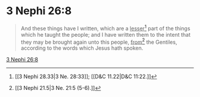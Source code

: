 # 3 Nephi 26:8

> And these things have I written, which are a <u>lesser</u>[^a] part of the things which he taught the people; and I have written them to the intent that they may be brought again unto this people, <u>from</u>[^b] the Gentiles, according to the words which Jesus hath spoken.

[3 Nephi 26:8](https://www.churchofjesuschrist.org/study/scriptures/bofm/3-ne/26?lang=eng&id=p8#p8)


[^a]: [[3 Nephi 28.33|3 Ne. 28:33]]; [[D&C 11.22|D&C 11:22.]]
[^b]: [[3 Nephi 21.5|3 Ne. 21:5 (5-6).]]
